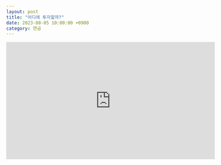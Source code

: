 ```yaml
---
layout: post
title: "어디에 투자할까?"
date: 2023-08-05 10:00:00 +0900
category: 연금
---
```


<iframe width="560" height="315" src="https://www.youtube.com/embed/ZYf9kn61aJo" title="YouTube video player" frameborder="0" allow="accelerometer; autoplay; clipboard-write; encrypted-media; gyroscope; picture-in-picture; web-share" allowfullscreen></iframe>